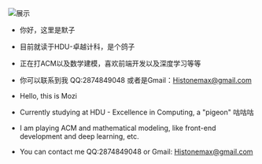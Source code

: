 ![展示](https://s4.ax1x.com/2022/01/26/7bj6Vf.jpg)
- 你好，这里是默子
- 目前就读于HDU-卓越计科，是个鸽子
- 正在打ACM以及数学建模，喜欢前端开发以及深度学习等等
- 你可以联系到我 QQ:2874849048 或者是Gmail：Histonemax@gmail.com

- Hello, this is Mozi
- Currently studying at HDU - Excellence in Computing, a "pigeon" 咕咕咕
- I am playing ACM and mathematical modeling, like front-end development and deep learning, etc.
- You can contact me QQ:2874849048 or Gmail: Histonemax@gmail.com


